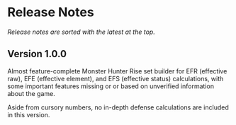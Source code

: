# Release Notes

*Release notes are sorted with the latest at the top.*

## Version 1.0.0

Almost feature-complete Monster Hunter Rise set builder for EFR (effective raw), EFE (effective element), and EFS (effective status) calculations, with some important features missing or or based on unverified information about the game.

Aside from cursory numbers, no in-depth defense calculations are included in this version.

